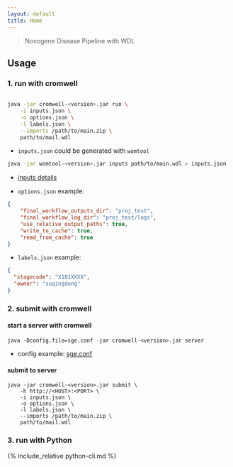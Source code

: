 ```yaml
---
layout: default
title: Home
---
```


> Novogene Disease Pipeline with WDL

## Usage
### 1. run with cromwell
```bash

java -jar cromwell-<version>.jar run \
    -i inputs.json \
    -o options.json \
    -l labels.json \
    --imports /path/to/main.zip \
    path/to/mail.wdl
```

- `inputs.json` could be generated with `womtool`

```bash
java -jar womtool-<version>.jar inputs path/to/main.wdl > inputs.json
```
- [inputs details](./inputs.html)

- `options.json` example:

```json
{
    "final_workflow_outputs_dir": "proj_test",
    "final_workflow_log_dir": "proj_test/logs",
    "use_relative_output_paths": true,
    "write_to_cache": true,
    "read_from_cache": true
}
```

- `labels.json` example:

```json
{
  "stagecode": "X101XXXX",
  "owner": "suqingdong"
}
```

### 2. submit with cromwell
#### start a server with cromwell
```
java -Dconfig.file=sge.conf -jar cromwell-<version>.jar server
```

- config example: [sge.conf](assets/sge.conf)

#### submit to server
```
java -jar cromwell-<version>.jar submit \
    -h http://<HOST>:<PORT> \
    -i inputs.json \
    -o options.json \
    -l labels.json \
    --imports /path/to/main.zip \
    path/to/mail.wdl
```

### 3. run with Python
{% include_relative python-cli.md %}

